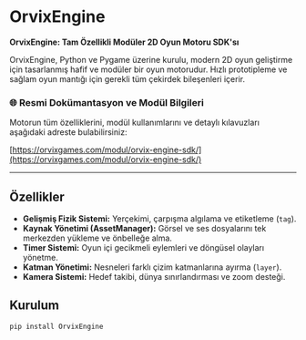 # OrvixEngine

**OrvixEngine: Tam Özellikli Modüler 2D Oyun Motoru SDK'sı**

OrvixEngine, Python ve Pygame üzerine kurulu, modern 2D oyun geliştirme için tasarlanmış hafif ve modüler bir oyun motorudur. Hızlı prototipleme ve sağlam oyun mantığı için gerekli tüm çekirdek bileşenleri içerir.

### 🌐 Resmi Dokümantasyon ve Modül Bilgileri

Motorun tüm özelliklerini, modül kullanımlarını ve detaylı kılavuzları aşağıdaki adreste bulabilirsiniz:

[https://orvixgames.com/modul/orvix-engine-sdk/](https://orvixgames.com/modul/orvix-engine-sdk/)

---

## Özellikler

-   **Gelişmiş Fizik Sistemi:** Yerçekimi, çarpışma algılama ve etiketleme (`tag`).
-   **Kaynak Yönetimi (AssetManager):** Görsel ve ses dosyalarını tek merkezden yükleme ve önbelleğe alma.
-   **Timer Sistemi:** Oyun içi gecikmeli eylemleri ve döngüsel olayları yönetme.
-   **Katman Yönetimi:** Nesneleri farklı çizim katmanlarına ayırma (`layer`).
-   **Kamera Sistemi:** Hedef takibi, dünya sınırlandırması ve zoom desteği.

## Kurulum

```bash
pip install OrvixEngine